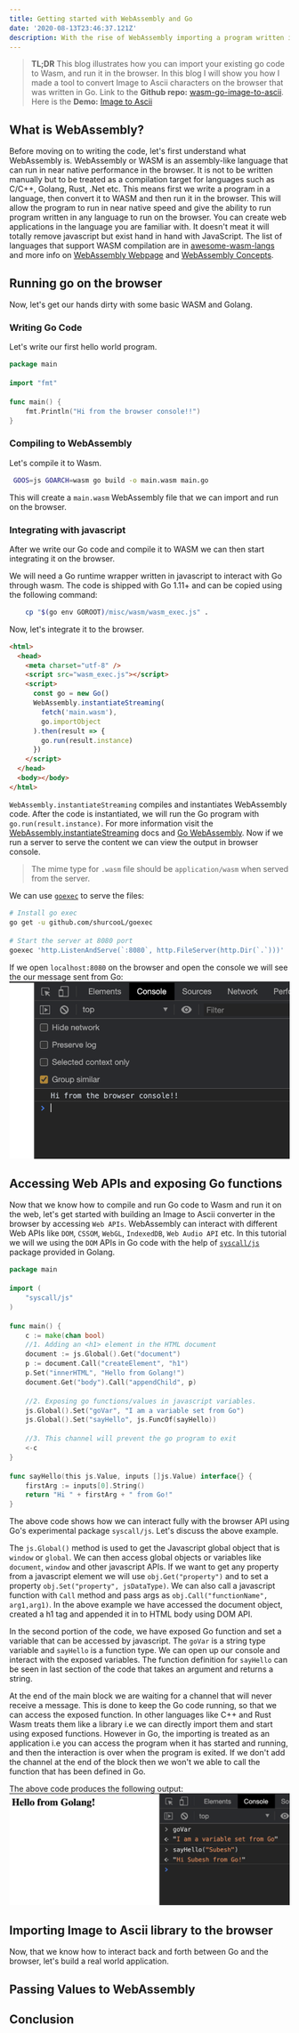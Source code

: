 ```yaml
---
title: Getting started with WebAssembly and Go
date: '2020-08-13T23:46:37.121Z'
description: With the rise of WebAssembly importing a program written in Languages like C/C++, Rust and Golang to the browser has been made possible. This blog will look at how we can run a program written in Golang on the browser by importing it to WebAssembly.
---
```


> **TL;DR** This blog illustrates how you can import your existing go code to Wasm, and run it in the browser. In this blog I will show you how I made a tool to convert Image to Ascii characters on the browser that was written in Go. Link to the **Github repo:** [wasm-go-image-to-ascii](https://github.com/subeshb1/wasm-go-image-to-ascii). Here is the **Demo:** [Image to Ascii](https://subeshbhandari.com/app/wasm/image-to-ascii/)

## What is WebAssembly?

Before moving on to writing the code, let's first understand what WebAssembly is. WebAssembly or WASM is an assembly-like language that can run in near native performance in the browser. It is not to be written manually but to be treated as a compilation target for languages such as C/C++, Golang, Rust, .Net etc. This means first we write a program in a language, then convert it to WASM and then run it in the browser. This will allow the program to run in near native speed and give the ability to run program written in any language to run on the browser. You can create web applications in the language you are familiar with. It doesn't meat it will totally remove javascript but exist hand in hand with JavaScript. The list of languages that support WASM compilation are in [awesome-wasm-langs](https://github.com/appcypher/awesome-wasm-langs) and more info on [WebAssembly Webpage](https://webassembly.org/) and [WebAssembly Concepts](https://developer.mozilla.org/en-US/docs/WebAssembly/Concepts).

## Running go on the browser

Now, let's get our hands dirty with some basic WASM and Golang.

### Writing Go Code

Let's write our first hello world program.

```go
package main

import "fmt"

func main() {
    fmt.Println("Hi from the browser console!!")
}
```

### Compiling to WebAssembly

Let's compile it to Wasm.

```sh
 GOOS=js GOARCH=wasm go build -o main.wasm main.go
```

This will create a `main.wasm` WebAssembly file that we can import and run on the browser.

### Integrating with javascript

After we write our Go code and compile it to WASM we can then start integrating it on the browser.

We will need a Go runtime wrapper written in javascript to interact with Go through wasm. The code is shipped with Go 1.11+ and can be copied using the following command:

```sh
    cp "$(go env GOROOT)/misc/wasm/wasm_exec.js" .
```

Now, let's integrate it to the browser.

```html
<html>
  <head>
    <meta charset="utf-8" />
    <script src="wasm_exec.js"></script>
    <script>
      const go = new Go()
      WebAssembly.instantiateStreaming(
        fetch('main.wasm'),
        go.importObject
      ).then(result => {
        go.run(result.instance)
      })
    </script>
  </head>
  <body></body>
</html>
```

`WebAssembly.instantiateStreaming` compiles and instantiates WebAssembly code. After the code is instantiated, we will run the Go program with `go.run(result.instance)`. For more information visit the [WebAssembly.instantiateStreaming](https://developer.mozilla.org/en-US/docs/Web/JavaScript/Reference/Global_Objects/WebAssembly/instantiateStreaming) docs and [Go WebAssembly](https://github.com/golang/go/wiki/WebAssembly).
Now if we run a server to serve the content we can view the output in browser console.

> The mime type for `.wasm` file should be `application/wasm` when served from the server.

We can use [`goexec`](https://github.com/shurcooL/goexec#goexec) to serve the files:

```sh
# Install go exec
go get -u github.com/shurcooL/goexec

# Start the server at 8080 port
goexec 'http.ListenAndServe(`:8080`, http.FileServer(http.Dir(`.`)))'
```

If we open `localhost:8080` on the browser and open the console we will see the our message sent from Go:
![Go WebAssembly Example](../../../assets/blog/wasm/wasm-example.png)

## Accessing Web APIs and exposing Go functions

Now that we know how to compile and run Go code to Wasm and run it on the web, let's get started with building an Image to Ascii converter in the browser by accessing `Web APIs`. WebAssembly can interact with different Web APIs like `DOM`, `CSSOM`, `WebGL`, `IndexedDB`, `Web Audio API` etc. In this tutorial we will we using the `DOM` APIs in Go code with the help of [`syscall/js`](https://golang.org/pkg/syscall/js/) package provided in Golang.

```go
package main

import (
	"syscall/js"
)

func main() {
	c := make(chan bool)
	//1. Adding an <h1> element in the HTML document
	document := js.Global().Get("document")
	p := document.Call("createElement", "h1")
	p.Set("innerHTML", "Hello from Golang!")
	document.Get("body").Call("appendChild", p)

	//2. Exposing go functions/values in javascript variables.
	js.Global().Set("goVar", "I am a variable set from Go")
	js.Global().Set("sayHello", js.FuncOf(sayHello))

	//3. This channel will prevent the go program to exit
	<-c
}

func sayHello(this js.Value, inputs []js.Value) interface{} {
	firstArg := inputs[0].String()
	return "Hi " + firstArg + " from Go!"
}

```

The above code shows how we can interact fully with the browser API using Go's experimental package `syscall/js`. Let's discuss the above example.

The `js.Global()` method is used to get the Javascript global object that is `window` or `global`. We can then access global objects or variables like `document`, `window` and other javascript APIs. If we want to get any property from a javascript element we will use `obj.Get("property")` and to set a property `obj.Set("property", jsDataType)`. We can also call a javascript function with `Call` method and pass args as `obj.Call("functionName", arg1,arg1)`. In the above example we have accessed the document object, created a h1 tag and appended it in to HTML body using DOM API.

In the second portion of the code, we have exposed Go function and set a variable that can be accessed by javascript. The `goVar` is a string type variable and `sayHello` is a function type. We can open up our console and interact with the exposed variables. The function definition for `sayHello` can be seen in last section of the code that takes an argument and returns a string.

At the end of the main block we are waiting for a channel that will never receive a message. This is done to keep the Go code running, so that we can access the exposed function. In other languages like C++ and Rust Wasm treats them like a library i.e we can directly import them and start using exposed functions. However in Go, the importing is treated as an application i.e you can access the program when it has started and running, and then the interaction is over when the program is exited. If we don't add the channel at the end of the block then we won't we able to call the function that has been defined in Go.

The above code produces the following output:
![Go WebAssembly Example 2](../../../assets/blog/wasm/wasm-example-2.png)

## Importing Image to Ascii library to the browser

Now, that we know how to interact back and forth between Go and the browser, let's build a real world application.

## Passing Values to WebAssembly

## Conclusion
